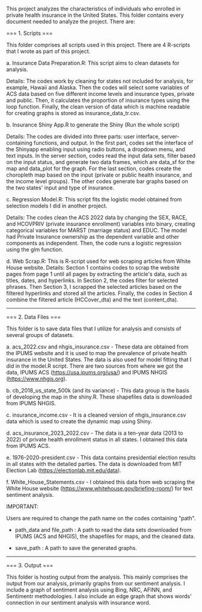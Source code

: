 This project analyzes the characteristics of individuals who enrolled in private health insurance in the United States. This folder contains every document needed to analyze the project. There are:

=== 1. Scripts ===

This folder comprises all scripts used in this project. There are 4 R-scripts that I wrote as part of this project. 

a. Insurance Data Preparation.R: This script aims to clean datasets for analysis. 

Details:
The codes work by cleaning for states not included for analysis, for example, Hawaii and Alaska. Then the codes will select some variables of ACS data based on five different income levels and insurance types, private and public. Then, it calculates the proportion of insurance types using the loop function. Finally, the clean version of data which is machine readable for creating graphs is stored as insurance_data_tr.csv.

b. Insurance Shiny App.R to generate the Shiny (Run the whole script) 

Details:
The codes are divided into three parts: user interface, server-containing functions, and output. In the first part, codes set the interface of the Shinyapp enabling input using radio buttons, a dropdown menu, and text inputs. In the server section, codes read the input data sets, filter based on the input status, and generate two data frames, which are data_sf for the map and data_plot for the graph. For the last section, codes create the choropleth map based on the input (private or public health insurance, and the income level groups). The other codes generate bar graphs based on the two states' input and type of insurance.

c. Regression Model.R: This script fits the logistic model obtained from selection models I did in another project.

Details:
The codes clean the ACS 2022 data by changing the SEX, RACE, and HCOVPRIV (private insurance enrollment) variables into binary, creating categorical variables for MARST (marriage status) and EDUC. The model had Private Insurance ownership as the dependent variable and other components as independent. Then, the code runs a logistic regression using the glm function.

d. Web Scrap.R: This is R-script used for web scraping articles from White House website. 
Details:
Section 1 contains codes to scrap the website pages from page 1 until all pages by extracting the article's data, such as titles, dates, and hyperlinks. In Section 2, the codes filter for selected phrases. Then Section 3, I scrapped the selected articles based on the filtered hyperlinks and stored all the articles. Finally, the codes in Section 4 combine the filtered article (HCCover_dta) and the text (content_dta).

-----------------------------------------------------------------------------------------------------------------------

=== 2. Data Files ===

This folder is to save data files that I utilize for analysis and consists of several groups of datasets.

a. acs_2022.csv and nhgis_insurance.csv - These data are obtained from the IPUMS website and it is used to map the prevalence of private health insurance in the United States. The data is also used for model fitting that I did in the model.R script. There are two sources from where we got the data, IPUMS ACS (https://usa.ipums.org/usa/) and IPUMS NHGIS (https://www.nhgis.org). 

b. cb_2018_us_state_500k (and its variance) - This data group is the basis of developing the map in the shiny.R. These shapefiles data is downloaded from IPUMS NHGIS.

c. insurance_income.csv - It is a cleaned version of nhgis_insurance.csv data which is used to create the dynamic map using Shiny.

d. acs_insurance_2023_2022.csv - The data is a ten-year data (2013 to 2022) of private health enrollment status in all states. I obtained this data from IPUMS ACS.

e. 1976-2020-president.csv - This data contains presidential election results in all states with the detailed parties. The data is downloaded from MIT Election Lab (https://electionlab.mit.edu/data).

f. White_House_Statements.csv - I obtained this data from web scraping the White House website (https://www.whitehouse.gov/briefing-room/) for text sentiment analysis.

IMPORTANT:

Users are required to change the path name on the codes containing "path".

- path_data and file_path : A path to read the data sets downloaded from IPUMS (ACS and NHGIS), the shapefiles for maps, and the cleaned data.

- save_path : A path to save the generated graphs.

-----------------------------------------------------------------------------------------------------------------------

=== 3. Output ===

This folder is hosting output from the analysis. This mainly comprises the output from our analysis, primarily graphs from our sentiment analysis. I include a graph of sentiment analysis using Bing, NRC, AFINN, and Sentimentr methodologies. I also include an edge graph that shows words' connection in our sentiment analysis with insurance word.
